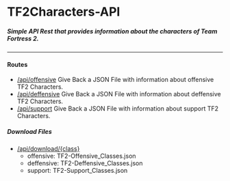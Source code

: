 # TF2Characters-API
##### Simple API Rest that provides information about the characters of Team Fortress 2.

------------

#### Routes
- [/api/offensive](http://localhost:3000/api/offensive "/api/offensive")
	Give Back a JSON File with information about offensive TF2 Characters.
- [/api/deffensive](http://localhost:3000/api/offensive "/api/deffensive")
	Give Back a JSON File with information about deffensive TF2 Characters.
- [/api/support](http://localhost:3000/api/offensive "/api/support")
	Give Back a JSON File with information about support TF2 Characters.
	
##### Download Files
- [/api/download/{class}](http://localhost:3000/api/offensive "/api/support")
	- offensive: TF2-Offensive_Classes.json
	- deffensive: TF2-Deffensive_Classes.json
	- support: TF2-Support_Classes.json
